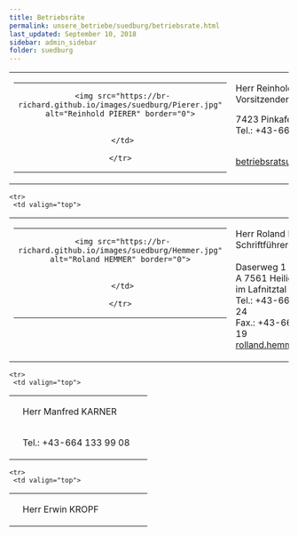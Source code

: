 ```yaml
---
title: Betriebsräte
permalink: unsere_betriebe/suedburg/betriebsrate.html
last_updated: September 10, 2018
sidebar: admin_sidebar
folder: suedburg
---
```


<tbody><tr>
     <td valign="top">
<!-- cacheInfo : e0809deed014bc3d8d539997e93ffd8a -->
<table cellpadding="0" cellspacing="0" border="0" summary="">
 <tbody><tr>
  <td valign="top" class="lauftext">
   <table cellpadding="0" cellspacing="0" border="0" summary="">
    <tbody><tr>
     <td width="217" class="kontaktimage" align="center" valign="middle">
     
     <img src="https://br-richard.github.io/images/suedburg/Pierer.jpg" alt="Reinhold PIERER" border="0">
     
		 
     </td>
     
    </tr>
   </tbody></table>
  </td>
  <td valign="top" class="lauftext" width="217">
   
   <span class="kontaktname">Herr Reinhold PIERER </span><br>
   <span class="kontaktfunktion">Vorsitzender</span><br>
   
   7423 Pinkafeld
   <br>Tel.: +43-664 461 14 94
   
   <br><a href="mailto:betriebsratsuedburg2006@gmail.com" class="kontaktemail">betriebsratsuedburg2006@gmail.com</a>
  </td>
 </tr>
 
 
 
 
 
</tbody></table><!-- R:0.013036966323853  --></td>
    </tr>

    <tr>
     <td valign="top">
<!-- cacheInfo : 21f2dd2cab6056ace8666580f4b8507e -->
<table cellpadding="0" cellspacing="0" border="0" summary="">
 <tbody><tr>
  <td valign="top" class="lauftext">
   <table cellpadding="0" cellspacing="0" border="0" summary="">
    <tbody><tr>
     <td width="217" class="kontaktimage" align="center" valign="middle">
     
     <img src="https://br-richard.github.io/images/suedburg/Hemmer.jpg" alt="Roland HEMMER" border="0">
     
		 
     </td>
     
    </tr>
   </tbody></table>
  </td>
  <td valign="top" class="lauftext" width="217">
   
   <span class="kontaktname">Herr Roland HEMMER </span><br>
   <span class="kontaktfunktion">Schriftführer</span><br>
   <br>Daserweg 1<br>
   A 7561 Heiligenkreuz im Lafnitztal
   <br>Tel.: +43-664 412 50 24
   <br>Fax.: +43-664 192 48 19
   <br><a href="mailto:rolland.hemmer@aon.at" class="kontaktemail">rolland.hemmer@aon.at</a>
  </td>
 </tr>
 
 
 
 
 
</tbody></table><!-- R:0.010756015777588  --></td>
    </tr>


    <tr>
     <td valign="top">
<!-- cacheInfo : ce09744171f877c313f4b290babd33de -->
<table cellpadding="0" cellspacing="0" border="0" summary="">
 <tbody><tr>
  <td valign="top" class="lauftext">
   
  </td>
  <td valign="top" class="lauftext" width="217">
   
   <span class="kontaktname">Herr Manfred KARNER </span><br>
   
   
   
   <br>Tel.: +43-664 133 99 08
   
   
  </td>
 </tr>
 
 
 
 
 
</tbody></table><!-- R:0.017876863479614  --></td>
    </tr>


    <tr>
     <td valign="top">
<!-- cacheInfo : 601f2a772b3d7ebc2d1881f972a936a8 -->
<table cellpadding="0" cellspacing="0" border="0" summary="">
 <tbody><tr>
  <td valign="top" class="lauftext">
   
  </td>
  <td valign="top" class="lauftext" width="217">
   
   <span class="kontaktname">Herr Erwin KROPF </span><br>
   
   
   
   
   
   
  </td>
 </tr>
 
 
 
 
 
</tbody></table><!-- R:0.018550157546997  --></td>
    </tr>
   </tbody>
